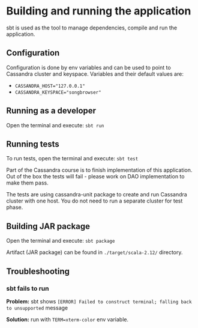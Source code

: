 # Building and running the application

sbt is used as the tool to manage dependencies, compile and run the application. 

## Configuration
Configuration is done by env variables and can be used to point to Cassandra cluster and keyspace. Variables and their default values are:
- `CASSANDRA_HOST="127.0.0.1"`
- `CASSANDRA_KEYSPACE="songbrowser"`

## Running as a developer

Open the terminal and execute:
`sbt run`

## Running tests
To run tests, open the terminal and execute:
`sbt test`

Part of the Cassandra course is to finish implementation of this application. Out of the box the tests will fail - please work on DAO implementation to make them pass.
 
The tests are using cassandra-unit package to create and run Cassandra cluster with one host. You do not need to run a separate cluster for test phase.

## Building JAR package

Open the terminal and execute: 
`sbt package`

Artifact (JAR package) can be found in `./target/scala-2.12/` directory. 

## Troubleshooting

### sbt fails to run
**Problem:** sbt shows `[ERROR] Failed to construct terminal; falling back to unsupported` message

**Solution:** run with `TERM=xterm-color` env variable.